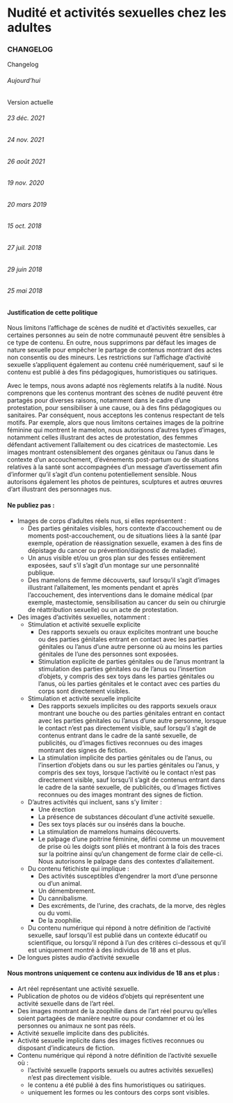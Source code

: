 Nudité et activités sexuelles chez les adultes
==============================================

### CHANGELOG

Changelog

###### Aujourd’hui

Version actuelle

###### 23 déc. 2021

###### 24 nov. 2021

###### 26 août 2021

###### 19 nov. 2020

###### 20 mars 2019

###### 15 oct. 2018

###### 27 juil. 2018

###### 29 juin 2018

###### 25 mai 2018

#### Justification de cette politique

Nous limitons l’affichage de scènes de nudité et d’activités sexuelles, car certaines personnes au sein de notre communauté peuvent être sensibles à ce type de contenu. En outre, nous supprimons par défaut les images de nature sexuelle pour empêcher le partage de contenus montrant des actes non consentis ou des mineurs. Les restrictions sur l’affichage d’activité sexuelle s’appliquent également au contenu créé numériquement, sauf si le contenu est publié à des fins pédagogiques, humoristiques ou satiriques.

Avec le temps, nous avons adapté nos règlements relatifs à la nudité. Nous comprenons que les contenus montrant des scènes de nudité peuvent être partagés pour diverses raisons, notamment dans le cadre d’une protestation, pour sensibiliser à une cause, ou à des fins pédagogiques ou sanitaires. Par conséquent, nous acceptons les contenus respectant de tels motifs. Par exemple, alors que nous limitons certaines images de la poitrine féminine qui montrent le mamelon, nous autorisons d’autres types d’images, notamment celles illustrant des actes de protestation, des femmes défendant activement l’allaitement ou des cicatrices de mastectomie. Les images montrant ostensiblement des organes génitaux ou l’anus dans le contexte d’un accouchement, d’événements post-partum ou de situations relatives à la santé sont accompagnées d’un message d’avertissement afin d’informer qu’il s’agit d’un contenu potentiellement sensible. Nous autorisons également les photos de peintures, sculptures et autres œuvres d’art illustrant des personnages nus.

#### Ne publiez pas :

*   Images de corps d’adultes réels nus, si elles représentent :
    *   Des parties génitales visibles, hors contexte d’accouchement ou de moments post-accouchement, ou de situations liées à la santé (par exemple, opération de réassignation sexuelle, examen à des fins de dépistage du cancer ou prévention/diagnostic de maladie).
    *   Un anus visible et/ou un gros plan sur des fesses entièrement exposées, sauf s’il s’agit d’un montage sur une personnalité publique.
    *   Des mamelons de femme découverts, sauf lorsqu’il s’agit d’images illustrant l’allaitement, les moments pendant et après l’accouchement, des interventions dans le domaine médical (par exemple, mastectomie, sensibilisation au cancer du sein ou chirurgie de réattribution sexuelle) ou un acte de protestation.
*   Des images d’activités sexuelles, notamment :
    *   Stimulation et activité sexuelle explicite
        *   Des rapports sexuels ou oraux explicites montrant une bouche ou des parties génitales entrant en contact avec les parties génitales ou l’anus d’une autre personne où au moins les parties génitales de l’une des personnes sont exposées.
        *   Stimulation explicite de parties génitales ou de l’anus montrant la stimulation des parties génitales ou de l’anus ou l’insertion d’objets, y compris des sex toys dans les parties génitales ou l’anus, où les parties génitales et le contact avec ces parties du corps sont directement visibles.
    *   Stimulation et activité sexuelle implicite
        *   Des rapports sexuels implicites ou des rapports sexuels oraux montrant une bouche ou des parties génitales entrant en contact avec les parties génitales ou l’anus d’une autre personne, lorsque le contact n’est pas directement visible, sauf lorsqu’il s’agit de contenus entrant dans le cadre de la santé sexuelle, de publicités, ou d’images fictives reconnues ou des images montrant des signes de fiction.
        *   La stimulation implicite des parties génitales ou de l’anus, ou l’insertion d’objets dans ou sur les parties génitales ou l’anus, y compris des sex toys, lorsque l’activité ou le contact n’est pas directement visible, sauf lorsqu’il s’agit de contenus entrant dans le cadre de la santé sexuelle, de publicités, ou d’images fictives reconnues ou des images montrant des signes de fiction.
    *   D’autres activités qui incluent, sans s’y limiter :
        *   Une érection
        *   La présence de substances découlant d’une activité sexuelle.
        *   Des sex toys placés sur ou insérés dans la bouche.
        *   La stimulation de mamelons humains découverts.
        *   Le palpage d’une poitrine féminine, défini comme un mouvement de prise où les doigts sont pliés et montrant à la fois des traces sur la poitrine ainsi qu’un changement de forme clair de celle-ci. Nous autorisons le palpage dans des contextes d’allaitement.
    *   Du contenu fétichiste qui implique :
        *   Des activités susceptibles d’engendrer la mort d’une personne ou d’un animal.
        *   Un démembrement.
        *   Du cannibalisme.
        *   Des excréments, de l’urine, des crachats, de la morve, des règles ou du vomi.
        *   De la zoophilie.
    *   Du contenu numérique qui répond à notre définition de l’activité sexuelle, sauf lorsqu’il est publié dans un contexte éducatif ou scientifique, ou lorsqu’il répond à l’un des critères ci-dessous et qu’il est uniquement montré à des individus de 18 ans et plus.
*   De longues pistes audio d’activité sexuelle

#### Nous montrons uniquement ce contenu aux individus de 18 ans et plus :

*   Art réel représentant une activité sexuelle.
*   Publication de photos ou de vidéos d’objets qui représentent une activité sexuelle dans de l’art réel.
*   Des images montrant de la zoophilie dans de l’art réel pourvu qu’elles soient partagées de manière neutre ou pour condamner et où les personnes ou animaux ne sont pas réels.
*   Activité sexuelle implicite dans des publicités.
*   Activité sexuelle implicite dans des images fictives reconnues ou disposant d’indicateurs de fiction.
*   Contenu numérique qui répond à notre définition de l’activité sexuelle où :
    *   l’activité sexuelle (rapports sexuels ou autres activités sexuelles) n’est pas directement visible.
    *   le contenu a été publié à des fins humoristiques ou satiriques.
    *   uniquement les formes ou les contours des corps sont visibles.
